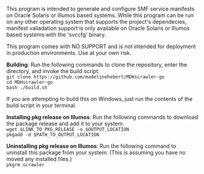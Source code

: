 
This program is intended to generate and configure SMF service manifests on Oracle Solaris or Illumos based systems.
While this program can be run on any other operating system that supports the project's dependecies, manifest valiadation support is
only available on Oracle Solaris or Illumos based systems with the 'svccfg' binary.

This program comes with NO SUPPORT and is not intended for deployment in production environments. Use at your own risk.

**Building**: Run the following commands to clone the repository, enter the directory, and invoke the build script.
<br />`git clone https://github.com/madelinehebert/MDHscrawler-go`
<br />`cd MDHscrawler-go`
<br />`bash ./build.sh`

If you are attempting to build this on Windows, just run the contents of the build script in your terminal.

**Installing pkg release on Illumos**: Run the following commands to download the package release and add it to your system.
<br /> `wget $LINK_TO_PKG_RELEASE -o $OUTPUT_LOCATION`
<br /> `pkgadd -d $PATH_TO_OUTPUT_LOCATION`

**Uninstalling pkg release on Illumos**: Run the following command to uninstall this package from your system. (This is assuming you have no moved any installed files.)
<br /> `pkgrm scrawler`
